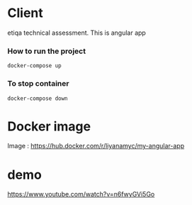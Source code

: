 # Client
etiqa technical assessment. This is angular app
### How to run the project 
```
docker-compose up
```
### To stop container
```
docker-compose down
```

# Docker image 
Image : https://hub.docker.com/r/liyanamyc/my-angular-app

# demo 
https://www.youtube.com/watch?v=n6fwyGVi5Go
